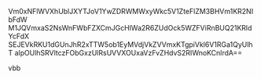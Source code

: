 Vm0xNFlWVXhUblJXYTJoV1YwZDRWMWxyWkc5V1ZteFlZM3BHVm1KR2NIbFdW
M1JQVmxaS2NsWnFWbFZXCmJGcHlWa2R6ZUdOck5WZFViRnBUQ21KRldYcFdX
SEJEVkRKU1dGUnJhR2xTTW5ob1EyMVdjVkZVVmxKTgpiVkl6V1RGa1QyUlhT
alpOUlhSRVltczFObGxzUlRsUVVXOUxaVzFvZHdvS2RIWnoKCnlrdA==

vbb